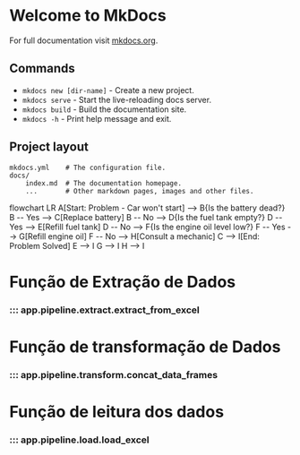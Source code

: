 # Welcome to MkDocs

For full documentation visit [mkdocs.org](https://www.mkdocs.org).

## Commands

* `mkdocs new [dir-name]` - Create a new project.
* `mkdocs serve` - Start the live-reloading docs server.
* `mkdocs build` - Build the documentation site.
* `mkdocs -h` - Print help message and exit.

## Project layout

    mkdocs.yml    # The configuration file.
    docs/
        index.md  # The documentation homepage.
        ...       # Other markdown pages, images and other files.


flowchart LR<font></font>
    A[Start: Problem - Car won't start] --> B{Is the battery dead?}<font></font>
    B -- Yes --> C[Replace battery]<font></font>
    B -- No --> D{Is the fuel tank empty?}<font></font>
    D -- Yes --> E[Refill fuel tank]<font></font>
    D -- No --> F{Is the engine oil level low?}<font></font>
    F -- Yes --> G[Refill engine oil]<font></font>
    F -- No --> H[Consult a mechanic]<font></font>
    C --> I[End: Problem Solved]<font></font>
    E --> I<font></font>
    G --> I<font></font>
    H --> I



# Função de Extração de Dados

### ::: app.pipeline.extract.extract_from_excel

# Função de transformação de Dados

### ::: app.pipeline.transform.concat_data_frames

# Função de leitura dos dados

### ::: app.pipeline.load.load_excel
